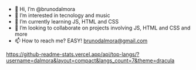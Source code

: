 - 👋 Hi, I’m @brunodalmora
- 👀 I’m interested in tecnology and music
- 🌱 I’m currently learning JS, HTML and CSS
- 💞️ I’m looking to collaborate on projects involving JS, HTML and CSS and more
- 📫 How to reach me? EASY! brunodalmora@gmail.com


https://github-readme-stats.vercel.app/api/top-langs/?username=dalmora&layout=compact&langs_count=7&theme=dracula
<!---
dalmora/dalmora is a ✨ special ✨ repository because its `README.md` (this file) appears on your GitHub profile.
You can click the Preview link to take a look at your changes.
--->
